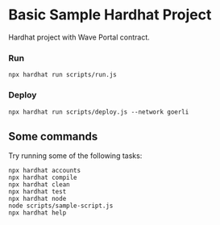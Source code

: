 # Basic Sample Hardhat Project

Hardhat project with Wave Portal contract.

### Run

`npx hardhat run scripts/run.js`

### Deploy

`npx hardhat run scripts/deploy.js --network goerli`

## Some commands
Try running some of the following tasks:

```shell
npx hardhat accounts
npx hardhat compile
npx hardhat clean
npx hardhat test
npx hardhat node
node scripts/sample-script.js
npx hardhat help
```
